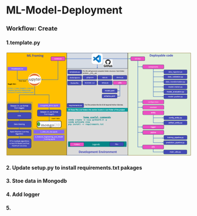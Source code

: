 # ML-Model-Deployment


### Workflow: Create 
#### 1.template.py
![alt text](<folder structure.png>)
#### 2. Update setup.py to install requirements.txt pakages
#### 3. Stoe data in Mongodb
#### 4. Add logger 
#### 5. 